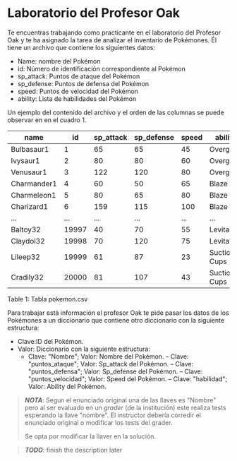# Laboratorio del Profesor Oak

Te encuentras trabajando como practicante en el laboratorio del Profesor Oak y te ha
asignado la tarea de analizar el inventario de Pokémones. Él tiene un archivo que
contiene los siguientes datos:

* Name: nombre del Pokémon
* id: Número de identificación correspondiente al Pokémon
* sp_attack: Puntos de ataque del Pokémon
* sp_defense: Puntos de defensa del Pokémon
* speed: Puntos de velocidad del Pokémon
* ability: Lista de habilidades del Pokémon

Un ejemplo del contenido del archivo y el orden de las columnas se puede observar en
en el cuadro 1.

| name      | id   | sp_attack | sp_defense | speed | ability      |
|-----------|------|-----------|------------|-------|--------------|
|Bulbasaur1 | 1    |    65     |    65      |  45   | Overgrow     |
|Ivysaur1   | 2    |    80     |    80      |  60   | Overgrow     |
|Venusaur1  | 3    |    122    |    120     |  80   | Overgrow     |
|Charmander1| 4    |    60     |    50      |  65   | Blaze        |
|Charmeleon1| 5    |    80     |    65      |  80   | Blaze        |
|Charizard1 | 6    |    159    |    115     |  100  | Blaze        |
|...        |...   |    ...    |    ...     |  ...  | ...          |
|Baltoy32   |19997 |    40     |    70      |  55   | Levitate     |
|Claydol32  |19998 |    70     |    120     |  75   | Levitate     |
|Lileep32   |19999 |    61     |    87      |  23   | Suction Cups |
|Cradily32  |20000 |    81     |    107     |  43   | Suction Cups |

Table 1: Tabla pokemon.csv

Para trabajar está información el profesor Oak te pide pasar los datos de los
Pokémones a un diccionario que contiene otro diccionario con la siguiente
estructura:

* Clave:ID del Pokémon.
* Valor: Diccionario con la siguiente estructura:
  - Clave: "Nombre"; Valor: Nombre del Pokémon.
  – Clave: "puntos_ataque"; Valor: Sp_attack del Pokémon.
  – Clave: "puntos_defensa"; Valor: Sp_defense del Pokémon.
  – Clave: "puntos_velocidad"; Valor: Speed del Pokémon.
  – Clave: "habilidad"; Valor: Ability del Pokémon.


> _**NOTA**_: Segun el enunciado original una de las llaves es "Nombre" pero
> al ser evaluado en un _grader_ (de la institución) este realiza tests
> esperando la llave "nombre".
> El instructor debería corredir el enunciado original o modificar los tests
> del grader.
>
> Se opta por modificar la llaver en la solución.

> _**TODO**_: finish the description later